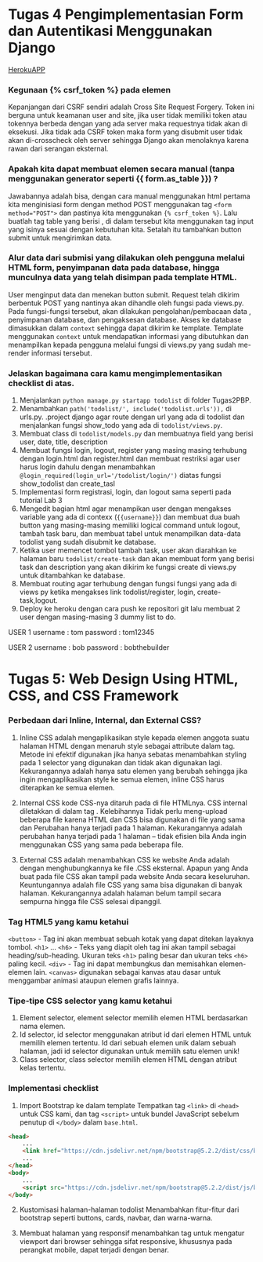 # Tugas 4 Pengimplementasian Form dan Autentikasi Menggunakan Django

[HerokuAPP](https://django-tugaspbp2raspati.herokuapp.com/todolist/)

### Kegunaan {% csrf_token %} pada elemen <form>

Kepanjangan dari CSRF sendiri adalah Cross Site Request Forgery. Token ini berguna untuk keamanan user and site, jika user tidak memiliki token atau tokennya berbeda dengan yang ada server maka requestnya tidak akan di eksekusi. Jika tidak ada CSRF token maka form yang disubmit user tidak akan di-crosscheck oleh server sehingga Django akan menolaknya karena rawan dari serangan eksternal.

### Apakah kita dapat membuat elemen <form> secara manual (tanpa menggunakan generator seperti {{ form.as_table }}) ?

Jawabannya adalah bisa, dengan cara manual menggunakan html pertama kita menginisiasi form dengan method POST menggunakan tag `<form method="POST">` dan pastinya kita menggunakan `{% csrf_token %}`. Lalu buatlah tag table yang berisi <tr>, di dalam <tr> tersebut kita menggunakan tag input yang isinya sesuai dengan kebutuhan kita. Setalah itu tambahkan button submit untuk mengirimkan data.

### Alur data dari submisi yang dilakukan oleh pengguna melalui HTML form, penyimpanan data pada database, hingga munculnya data yang telah disimpan pada template HTML.

User menginput data dan menekan button submit. Request telah dikirim berbentuk POST yang nantinya akan dihandle oleh fungsi pada views.py. Pada fungsi-fungsi tersebut, akan dilakukan pengolahan/pembacaan data , penyimpanan database, dan pengaksesan database. 
Akses ke database  dimasukkan dalam `context` sehingga dapat dikirim ke template. Template menggunakan `context` untuk mendapatkan informasi yang dibutuhkan dan menampilkan kepada pengguna melalui fungsi di views.py yang sudah me-render informasi tersebut.

### Jelaskan bagaimana cara kamu mengimplementasikan checklist di atas.

1. Menjalankan `python manage.py startapp todolist` di folder Tugas2PBP.
2. Menambahkan `path('todolist/', include('todolist.urls')),` di urls.py. .project django agar route dengan url yang ada di todolist dan menjalankan fungsi show_todo yang ada di `todolist/views.py`.
3. Membuat class di `todolist/models.py` dan membuatnya field yang berisi user, date, title, description
4. Membuat fungsi login, logout, register yang masing masing terhubung dengan login.html dan register.html dan membuat restriksi agar user harus login dahulu dengan menambahkan `@login_required(login_url='/todolist/login/')` diatas fungsi show_todolist dan create_tasl
5. Implementasi form registrasi, login, dan logout sama seperti pada tutorial Lab 3
6. Mengedit bagian html agar menampikan user dengan mengakses variable yang ada di contexx (`{{username}}`) dan membuat dua buah button yang masing-masing memiliki logical command untuk logout, tambah task baru, dan membuat tabel untuk menampilkan data-data todolist yang sudah disubmit ke database.
7. Ketika user memencet tombol tambah task, user akan diarahkan ke halaman baru `todolist/create-task` dan akan membuat form yang berisi task dan description yang akan dikirim ke fungsi create di views.py untuk ditambahkan ke database.
8. Membuat routing agar terhubung dengan fungsi fungsi yang ada di views py ketika mengakses link todolist/register, login, create-task,logout.
9. Deploy ke heroku dengan cara push ke repositori git lalu membuat 2 user dengan masing-masing 3 dummy list to do.

USER 1
username : tom
password : tom12345

USER 2
username : bob
password : bobthebuilder

# Tugas 5: Web Design Using HTML, CSS, and CSS Framework

### Perbedaan dari Inline, Internal, dan External CSS? 

1. Inline CSS adalah mengaplikasikan style kepada elemen anggota suatu halaman HTML dengan menaruh style sebagai attribute dalam tag. Metode ini efektif digunakan jika hanya sebatas menambahkan styling pada 1 selector yang digunakan dan tidak akan digunakan lagi. Kekurangannya adalah hanya satu elemen yang berubah sehingga jika ingin mengaplikasikan style ke semua elemen, inline CSS harus diterapkan ke semua elemen.

2. Internal CSS kode CSS-nya ditaruh pada di file HTMLnya. CSS internal diletakkan di dalam tag <style></style>. Kelebihannya Tidak perlu meng-upload beberapa file karena HTML dan CSS bisa digunakan di file yang sama dan Perubahan hanya terjadi pada 1 halaman. Kekurangannya adalah perubahan hanya terjadi pada 1 halaman – tidak efisien bila Anda ingin menggunakan CSS yang sama pada beberapa file.

3. External CSS adalah menambahkan CSS ke website Anda adalah dengan menghubungkannya ke file .CSS eksternal. Apapun yang Anda buat pada file CSS akan tampil pada website Anda secara keseluruhan. Keuntungannya adalah file CSS yang sama bisa digunakan di banyak halaman. Kekurangannya adalah halaman belum tampil secara sempurna hingga file CSS selesai dipanggil.

### Tag HTML5 yang kamu ketahui

`<button>` - Tag ini akan membuat sebuah kotak yang dapat ditekan layaknya tombol.
`<h1>` ... `<h6>` - Teks yang diapit oleh tag ini akan tampil sebagai heading/sub-heading. Ukuran teks `<h1>` paling besar dan ukuran teks `<h6>` paling kecil.
`<div>` - Tag ini dapat membungkus dan memisahkan elemen-elemen lain.
`<canvas>` digunakan sebagai kanvas atau dasar untuk menggambar animasi ataupun elemen grafis lainnya.

### Tipe-tipe CSS selector yang kamu ketahui

1. Element selector, element selector memilih elemen HTML berdasarkan nama elemen.
2. Id selector, id selector menggunakan atribut id dari elemen HTML untuk memilih elemen tertentu. Id dari sebuah elemen unik dalam sebuah halaman, jadi id selector digunakan untuk memilih satu elemen unik!
3. Class selector, class selector memilih elemen HTML dengan atribut kelas tertentu.

### Implementasi checklist
1. Import Bootstrap ke dalam template
Tempatkan tag `<link>` di `<head>` untuk CSS kami, dan tag `<script>` untuk bundel JavaScript  sebelum penutup di `</body>` dalam `base.html`.

```html
<head>
    ...
    <link href="https://cdn.jsdelivr.net/npm/bootstrap@5.2.2/dist/css/bootstrap.min.css" rel="stylesheet" integrity="sha384-Zenh87qX5JnK2Jl0vWa8Ck2rdkQ2Bzep5IDxbcnCeuOxjzrPF/et3URy9Bv1WTRi" crossorigin="anonymous">
    ...
</head>
<body>
    ...
    <script src="https://cdn.jsdelivr.net/npm/bootstrap@5.2.2/dist/js/bootstrap.bundle.min.js" integrity="sha384-OERcA2EqjJCMA+/3y+gxIOqMEjwtxJY7qPCqsdltbNJuaOe923+mo//f6V8Qbsw3" crossorigin="anonymous"></script>
</body>
```

2. Kustomisasi halaman-halaman todolist
Menambahkan fitur-fitur dari bootstrap seperti buttons, cards, navbar, dan warna-warna.

3. Membuat halaman yang responsif
menambahkan tag <meta name="viewport" content="..."> untuk mengatur viewport dari browser sehingga sifat responsive, khususnya pada perangkat mobile, dapat terjadi dengan benar.